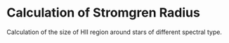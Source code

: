 # Calculation of Stromgren Radius

Calculation of the size of HII region around stars of different spectral type.
